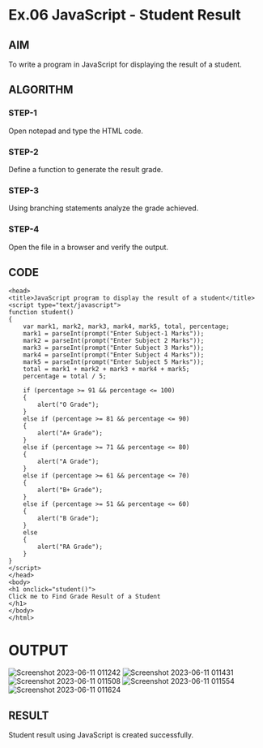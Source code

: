 # Ex.06 JavaScript - Student Result
## AIM
  To write a program in JavaScript for displaying the result of a student.

## ALGORITHM
### STEP-1
  Open notepad and type the HTML code.

### STEP-2
  Define a function to generate the result grade.

### STEP-3
  Using branching statements analyze the grade achieved.

### STEP-4
  Open the file in a browser and verify the output.
  
## CODE
```
<head>
<title>JavaScript program to display the result of a student</title>
<script type="text/javascript">
function student()
{
    var mark1, mark2, mark3, mark4, mark5, total, percentage;
    mark1 = parseInt(prompt("Enter Subject-1 Marks"));
    mark2 = parseInt(prompt("Enter Subject 2 Marks"));
    mark3 = parseInt(prompt("Enter Subject 3 Marks"));
    mark4 = parseInt(prompt("Enter Subject 4 Marks"));
    mark5 = parseInt(prompt("Enter Subject 5 Marks"));
    total = mark1 + mark2 + mark3 + mark4 + mark5;
    percentage = total / 5;

    if (percentage >= 91 && percentage <= 100)
    {
        alert("O Grade");
    }
    else if (percentage >= 81 && percentage <= 90)
    {
        alert("A+ Grade");
    }
    else if (percentage >= 71 && percentage <= 80)
    {
        alert("A Grade");
    }
    else if (percentage >= 61 && percentage <= 70)
    {
        alert("B+ Grade");
    }
    else if (percentage >= 51 && percentage <= 60)
    {
        alert("B Grade"); 
    }
    else
    {
        alert("RA Grade");
    }
}
</script>
</head>
<body>
<h1 onclick="student()">
Click me to Find Grade Result of a Student
</h1>
</body>
</html>
```

# OUTPUT
![Screenshot 2023-06-11 011242](https://github.com/ShiyamKumaran/Ex06_Web-Design/assets/127816458/d5bc2b36-5630-462d-994c-89d584789461)
![Screenshot 2023-06-11 011431](https://github.com/ShiyamKumaran/Ex06_Web-Design/assets/127816458/bd8bb1cb-54f6-4476-ac19-e4d01498bf4a)
![Screenshot 2023-06-11 011508](https://github.com/ShiyamKumaran/Ex06_Web-Design/assets/127816458/9154778a-9505-4617-9929-05aad09239e1)
![Screenshot 2023-06-11 011554](https://github.com/ShiyamKumaran/Ex06_Web-Design/assets/127816458/d980011f-4990-40f7-bc2c-0d840dcaaf93)
![Screenshot 2023-06-11 011624](https://github.com/ShiyamKumaran/Ex06_Web-Design/assets/127816458/7f5d4bd2-c721-4a6c-b8ac-7d8a69cb9f4f)
























## RESULT

  Student result using JavaScript is created successfully.
